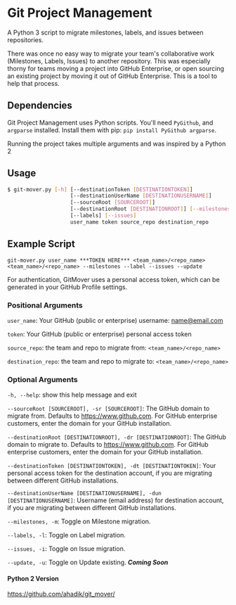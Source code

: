 # Git Project Management
A Python 3 script to migrate milestones, labels, and issues between repositories.

There was once no easy way to migrate your team's collaborative work (Milestones, Labels, Issues) to another repository. This was especially thorny for teams moving a project into GitHub Enterprise, or open sourcing an existing project by moving it out of GitHub Enterprise. This is a tool to help that process.

## Dependencies
Git Project Management uses Python scripts. You'll need `PyGithub`, and `argparse` installed.
Install them with pip: `pip install PyGithub argparse`.

Running the project takes multiple arguments and was inspired by a Python 2

## Usage
```bash
$ git-mover.py [-h] [--destinationToken [DESTINATIONTOKEN]]
                    [--destinationUserName [DESTINATIONUSERNAME]]
                    [--sourceRoot [SOURCEROOT]]
                    [--destinationRoot [DESTINATIONROOT]] [--milestones]
                    [--labels] [--issues]
                    user_name token source_repo destination_repo
```

## Example Script
`git-mover.py user_name ***TOKEN HERE*** <team_name>/<repo_name> <team_name>/<repo_name> --milestones --label --issues --update`

For authentication, GitMover uses a personal access token, which can be generated in your GitHub Profile settings.

### Positional Arguments
  `user_name`: Your GitHub (public or enterprise) username: name@email.com
  
  `token`: Your GitHub (public or enterprise) personal access token
  
  `source_repo`: the team and repo to migrate from: `<team_name>/<repo_name>`
  
  `destination_repo`: the team and repo to migrate to: `<team_name>/<repo_name>`
  
### Optional Arguments
  `-h, --help`: show this help message and exit
  
  `--sourceRoot [SOURCEROOT], -sr [SOURCEROOT]`: The GitHub domain to migrate from. Defaults to https://www.github.com. For GitHub enterprise customers, enter the domain for your GitHub installation.
  
  `--destinationRoot [DESTINATIONROOT], -dr [DESTINATIONROOT]`: The GitHub domain to migrate to. Defaults to https://www.github.com. For GitHub enterprise customers, enter the domain for your GitHub installation.
  
  `--destinationToken [DESTINATIONTOKEN], -dt [DESTINATIONTOKEN]`: Your personal access token for the destination account, if you are migrating between different GitHub installations.
  
  `--destinationUserName [DESTINATIONUSERNAME], -dun [DESTINATIONUSERNAME]`: Username (email address) for destination account, if you are migrating between different GitHub installations.
  
  `--milestones, -m`: Toggle on Milestone migration.
  
  `--labels, -l`: Toggle on Label migration.
  
  `--issues, -i`: Toggle on Issue migration.

   `--update, -u`: Toggle on Update existing. ***Coming Soon***

   #### Python 2 Version
   https://github.com/ahadik/git_mover/
